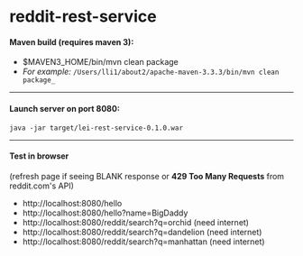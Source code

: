# reddit-rest-service

#### Maven build (requires maven 3):
- $MAVEN3_HOME/bin/mvn clean package
- *For example:* ``` /Users/lli1/about2/apache-maven-3.3.3/bin/mvn clean package_ ```

___

#### Launch server on port 8080:
``` java -jar target/lei-rest-service-0.1.0.war ```

___

#### Test in browser
(refresh page if seeing BLANK response or  **429 Too Many Requests** from reddit.com's API)
- http://localhost:8080/hello
- http://localhost:8080/hello?name=BigDaddy
- http://localhost:8080/reddit/search?q=orchid (need internet)
- http://localhost:8080/reddit/search?q=dandelion (need internet)
- http://localhost:8080/reddit/search?q=manhattan (need internet)
